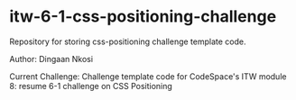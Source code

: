 # itw-6-1-css-positioning-challenge

Repository for storing css-positioning challenge template code.

Author:
Dingaan Nkosi

Current Challenge:
Challenge template code for CodeSpace's ITW module 8: resume 6-1 challenge on CSS Positioning
